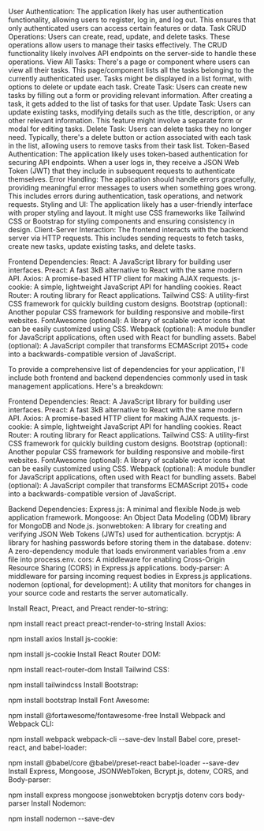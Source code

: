User Authentication: The application likely has user authentication functionality, allowing users to register, log in, and log out. This ensures that only authenticated users can access certain features or data.
Task CRUD Operations: Users can create, read, update, and delete tasks. These operations allow users to manage their tasks effectively. The CRUD functionality likely involves API endpoints on the server-side to handle these operations.
View All Tasks: There's a page or component where users can view all their tasks. This page/component lists all the tasks belonging to the currently authenticated user. Tasks might be displayed in a list format, with options to delete or update each task.
Create Task: Users can create new tasks by filling out a form or providing relevant information. After creating a task, it gets added to the list of tasks for that user.
Update Task: Users can update existing tasks, modifying details such as the title, description, or any other relevant information. This feature might involve a separate form or modal for editing tasks.
Delete Task: Users can delete tasks they no longer need. Typically, there's a delete button or action associated with each task in the list, allowing users to remove tasks from their task list.
Token-Based Authentication: The application likely uses token-based authentication for securing API endpoints. When a user logs in, they receive a JSON Web Token (JWT) that they include in subsequent requests to authenticate themselves.
Error Handling: The application should handle errors gracefully, providing meaningful error messages to users when something goes wrong. This includes errors during authentication, task operations, and network requests.
Styling and UI: The application likely has a user-friendly interface with proper styling and layout. It might use CSS frameworks like Tailwind CSS or Bootstrap for styling components and ensuring consistency in design.
Client-Server Interaction: The frontend interacts with the backend server via HTTP requests. This includes sending requests to fetch tasks, create new tasks, update existing tasks, and delete tasks.




Frontend Dependencies:
React: A JavaScript library for building user interfaces.
Preact: A fast 3kB alternative to React with the same modern API.
Axios: A promise-based HTTP client for making AJAX requests.
js-cookie: A simple, lightweight JavaScript API for handling cookies.
React Router: A routing library for React applications.
Tailwind CSS: A utility-first CSS framework for quickly building custom designs.
Bootstrap (optional): Another popular CSS framework for building responsive and mobile-first websites.
FontAwesome (optional): A library of scalable vector icons that can be easily customized using CSS.
Webpack (optional): A module bundler for JavaScript applications, often used with React for bundling assets.
Babel (optional): A JavaScript compiler that transforms ECMAScript 2015+ code into a backwards-compatible version of JavaScript.




To provide a comprehensive list of dependencies for your application, I'll include both frontend and backend dependencies commonly used in task management applications. Here's a breakdown:

Frontend Dependencies:
React: A JavaScript library for building user interfaces.
Preact: A fast 3kB alternative to React with the same modern API.
Axios: A promise-based HTTP client for making AJAX requests.
js-cookie: A simple, lightweight JavaScript API for handling cookies.
React Router: A routing library for React applications.
Tailwind CSS: A utility-first CSS framework for quickly building custom designs.
Bootstrap (optional): Another popular CSS framework for building responsive and mobile-first websites.
FontAwesome (optional): A library of scalable vector icons that can be easily customized using CSS.
Webpack (optional): A module bundler for JavaScript applications, often used with React for bundling assets.
Babel (optional): A JavaScript compiler that transforms ECMAScript 2015+ code into a backwards-compatible version of JavaScript.



Backend Dependencies:
Express.js: A minimal and flexible Node.js web application framework.
Mongoose: An Object Data Modeling (ODM) library for MongoDB and Node.js.
jsonwebtoken: A library for creating and verifying JSON Web Tokens (JWTs) used for authentication.
bcryptjs: A library for hashing passwords before storing them in the database.
dotenv: A zero-dependency module that loads environment variables from a .env file into process.env.
cors: A middleware for enabling Cross-Origin Resource Sharing (CORS) in Express.js applications.
body-parser: A middleware for parsing incoming request bodies in Express.js applications.
nodemon (optional, for development): A utility that monitors for changes in your source code and restarts the server automatically.


Install React, Preact, and Preact render-to-string:

npm install react preact preact-render-to-string
Install Axios:

npm install axios
Install js-cookie:

npm install js-cookie
Install React Router DOM:

npm install react-router-dom
Install Tailwind CSS:

npm install tailwindcss
Install Bootstrap:

npm install bootstrap
Install Font Awesome:

npm install @fortawesome/fontawesome-free
Install Webpack and Webpack CLI:

npm install webpack webpack-cli --save-dev
Install Babel core, preset-react, and babel-loader:

npm install @babel/core @babel/preset-react babel-loader --save-dev
Install Express, Mongoose, JSONWebToken, Bcrypt.js, dotenv, CORS, and Body-parser:

npm install express mongoose jsonwebtoken bcryptjs dotenv cors body-parser
Install Nodemon:

npm install nodemon --save-dev
